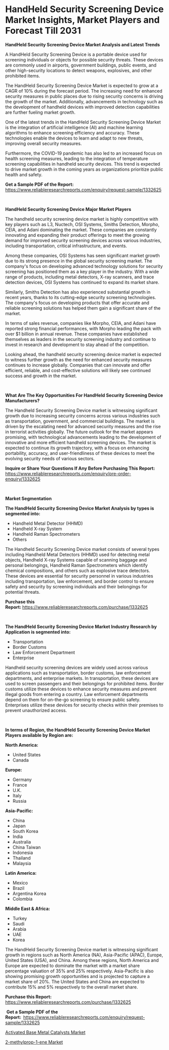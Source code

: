 <p><h1>HandHeld Security Screening Device Market Insights, Market Players and Forecast Till 2031</h1></p><p><strong>HandHeld Security Screening Device Market Analysis and Latest Trends</strong></p>
<p><p>A HandHeld Security Screening Device is a portable device used for screening individuals or objects for possible security threats. These devices are commonly used in airports, government buildings, public events, and other high-security locations to detect weapons, explosives, and other prohibited items.</p><p>The HandHeld Security Screening Device Market is expected to grow at a CAGR of 10% during the forecast period. The increasing need for enhanced security measures in public places due to rising security concerns is driving the growth of the market. Additionally, advancements in technology such as the development of handheld devices with improved detection capabilities are further fueling market growth.</p><p>One of the latest trends in the HandHeld Security Screening Device Market is the integration of artificial intelligence (AI) and machine learning algorithms to enhance screening efficiency and accuracy. These technologies enable the devices to learn and adapt to new threats, improving overall security measures.</p><p>Furthermore, the COVID-19 pandemic has also led to an increased focus on health screening measures, leading to the integration of temperature screening capabilities in handheld security devices. This trend is expected to drive market growth in the coming years as organizations prioritize public health and safety.</p></p>
<p><strong>Get a Sample PDF of the Report:&nbsp;</strong> <a href="https://www.reliableresearchreports.com/enquiry/request-sample/1332625">https://www.reliableresearchreports.com/enquiry/request-sample/1332625</a></p>
<p>&nbsp;</p>
<p><strong>HandHeld Security Screening Device Major Market Players</strong></p>
<p><p>The handheld security screening device market is highly competitive with key players such as L3, Nuctech, OSI Systems, Smiths Detection, Morpho, CEIA, and Adani dominating the market. These companies are constantly innovating and expanding their product offerings to meet the growing demand for improved security screening devices across various industries, including transportation, critical infrastructure, and events.</p><p>Among these companies, OSI Systems has seen significant market growth due to its strong presence in the global security screening market. The company's focus on developing advanced technology solutions for security screening has positioned them as a key player in the industry. With a wide range of products, including metal detectors, X-ray scanners, and trace detection devices, OSI Systems has continued to expand its market share.</p><p>Similarly, Smiths Detection has also experienced substantial growth in recent years, thanks to its cutting-edge security screening technologies. The company's focus on developing products that offer accurate and reliable screening solutions has helped them gain a significant share of the market.</p><p>In terms of sales revenue, companies like Morpho, CEIA, and Adani have reported strong financial performances, with Morpho leading the pack with over $1 billion in annual revenue. These companies have established themselves as leaders in the security screening industry and continue to invest in research and development to stay ahead of the competition.</p><p>Looking ahead, the handheld security screening device market is expected to witness further growth as the need for enhanced security measures continues to increase globally. Companies that can innovate and offer efficient, reliable, and cost-effective solutions will likely see continued success and growth in the market.</p></p>
<p>&nbsp;</p>
<p><strong>What Are The Key Opportunities For HandHeld Security Screening Device Manufacturers?</strong></p>
<p><p>The Handheld Security Screening Device market is witnessing significant growth due to increasing security concerns across various industries such as transportation, government, and commercial buildings. The market is driven by the escalating need for advanced security measures and the rise in terrorist activities globally. The future outlook for the market appears promising, with technological advancements leading to the development of innovative and more efficient handheld screening devices. The market is expected to continue its growth trajectory, with a focus on enhancing portability, accuracy, and user-friendliness of these devices to meet the evolving security needs of various sectors.</p></p>
<p><strong>Inquire or Share Your Questions If Any Before Purchasing This Report:</strong> <a href="https://www.reliableresearchreports.com/enquiry/pre-order-enquiry/1332625">https://www.reliableresearchreports.com/enquiry/pre-order-enquiry/1332625</a></p>
<p>&nbsp;</p>
<p><strong>Market Segmentation</strong></p>
<p><strong>The HandHeld Security Screening Device Market Analysis by types is segmented into:</strong></p>
<p><ul><li>Handheld Metal Detector (HHMD)</li><li>Handheld X-ray System</li><li>Handheld Raman Spectrometers</li><li>Others</li></ul></p>
<p><p>The Handheld Security Screening Device market consists of several types including Handheld Metal Detectors (HHMD) used for detecting metal objects, Handheld X-ray Systems capable of scanning baggage and personal belongings, Handheld Raman Spectrometers which identify chemical compositions, and others such as explosive trace detectors. These devices are essential for security personnel in various industries including transportation, law enforcement, and border control to ensure safety and security by screening individuals and their belongings for potential threats.</p></p>
<p><strong>Purchase this Report:&nbsp;</strong><a href="https://www.reliableresearchreports.com/purchase/1332625">https://www.reliableresearchreports.com/purchase/1332625</a></p>
<p>&nbsp;</p>
<p><strong>The HandHeld Security Screening Device Market Industry Research by Application is segmented into:</strong></p>
<p><ul><li>Transportation</li><li>Border Customs</li><li>Law Enforcement Department</li><li>Enterprise</li></ul></p>
<p><p>Handheld security screening devices are widely used across various applications such as transportation, border customs, law enforcement departments, and enterprise markets. In transportation, these devices are used to screen passengers and their belongings for prohibited items. Border customs utilize these devices to enhance security measures and prevent illegal goods from entering a country. Law enforcement departments depend on them for on-the-go screening to ensure public safety. Enterprises utilize these devices for security checks within their premises to prevent unauthorized access.</p></p>
<p>&nbsp;</p>
<p><strong>In terms of Region, the HandHeld Security Screening Device Market Players available by Region are:</strong></p>
<p>
    <p> <strong> North America: </strong>
        <ul>
            <li>United States</li>
            <li>Canada</li>
        </ul>
        </p> 
    <p> <strong> Europe: </strong>
        <ul>
            <li>Germany</li>
            <li>France</li>
            <li>U.K.</li>
            <li>Italy</li>
            <li>Russia</li>
        </ul>
        </p> 
    <p> <strong> Asia-Pacific: </strong>
        <ul>
            <li>China</li>
            <li>Japan</li>
            <li>South Korea</li>
            <li>India</li>
            <li>Australia</li>
            <li>China Taiwan</li>
            <li>Indonesia</li>
            <li>Thailand</li>
            <li>Malaysia</li>
        </ul>
        </p> 
    <p> <strong> Latin America: </strong>
        <ul>
            <li>Mexico</li>
            <li>Brazil</li>
            <li>Argentina Korea</li>
            <li>Colombia</li>
        </ul>
        </p> 
    <p> <strong> Middle East & Africa: </strong>
        <ul>
            <li>Turkey</li>
            <li>Saudi</li>
            <li>Arabia</li>
            <li>UAE</li>
            <li>Korea</li>
        </ul>
    </p>
    </p>
<p><p>The HandHeld Security Screening Device market is witnessing significant growth in regions such as North America (NA), Asia-Pacific (APAC), Europe, United States (USA), and China. Among these regions, North America and Europe are expected to dominate the market with a market share percentage valuation of 35% and 25% respectively. Asia-Pacific is also showing promising growth opportunities and is projected to capture a market share of 20%. The United States and China are expected to contribute 15% and 5% respectively to the overall market share.</p></p>
<p><strong>Purchase this Report: </strong><a href="https://www.reliableresearchreports.com/purchase/1332625">https://www.reliableresearchreports.com/purchase/1332625</a></p>
<p>&nbsp;<strong>Get a Sample PDF of the Report:&nbsp;&nbsp;</strong><a href="https://www.reliableresearchreports.com/enquiry/request-sample/1332625">https://www.reliableresearchreports.com/enquiry/request-sample/1332625</a></p>
<p><strong></strong></p>
<p><p><a href="https://issuu.com/reportprime-2/docs/activated-base-metal-catalysts-market-size-2030.pp">Activated Base Metal Catalysts Market</a></p><p><a href="https://issuu.com/reportprime-2/docs/2-methylprop-1-ene-market-size-2030.pptx">2-methylprop-1-ene Market</a></p></p>